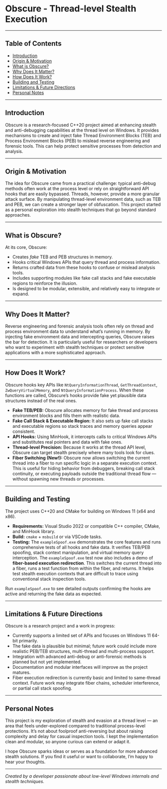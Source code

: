 # Obscure - Thread-level Stealth Execution

---

## Table of Contents

- [Introduction](#introduction)  
- [Origin & Motivation](#origin--motivation)  
- [What is Obscure?](#what-is-obscure)  
- [Why Does It Matter?](#why-does-it-matter)  
- [How Does It Work?](#how-does-it-work)  
- [Building and Testing](#building-and-testing)  
- [Limitations & Future Directions](#limitations--future-directions)  
- [Personal Notes](#personal-notes)  

---

## Introduction

Obscure is a research-focused C++20 project aimed at enhancing stealth and anti-debugging capabilities at the thread level on Windows. It provides mechanisms to create and inject fake Thread Environment Blocks (TEB) and Process Environment Blocks (PEB) to mislead reverse engineering and forensic tools. This can help protect sensitive processes from detection and analysis.

---

## Origin & Motivation

The idea for Obscure came from a practical challenge: typical anti-debug methods often work at the process level or rely on straightforward API hooks that are easily bypassed. Threads, however, provide a more granular attack surface. By manipulating thread-level environment data, such as TEB and PEB, we can create a stronger layer of obfuscation. This project started as a personal exploration into stealth techniques that go beyond standard approaches.

---

## What is Obscure?

At its core, Obscure:

- Creates *fake* TEB and PEB structures in memory.
- Hooks critical Windows APIs that query thread and process information.
- Returns crafted data from these hooks to confuse or mislead analysis tools.
- Includes supporting modules like fake call stacks and fake executable regions to reinforce the illusion.
- Is designed to be modular, extensible, and relatively easy to integrate or expand.

---

## Why Does It Matter?

Reverse engineering and forensic analysis tools often rely on thread and process environment data to understand what’s running in memory. By injecting fake environment data and intercepting queries, Obscure raises the bar for detection. It is particularly useful for researchers or developers who want to experiment with stealth techniques or protect sensitive applications with a more sophisticated approach.

---

## How Does It Work?

Obscure hooks key APIs like `NtQueryInformationThread`, `GetThreadContext`, `ZwQueryVirtualMemory`, and `NtQueryInformationProcess`. When these functions are called, Obscure’s hooks provide fake yet plausible data structures instead of the real ones.

- **Fake TEB/PEB:** Obscure allocates memory for fake thread and process environment blocks and fills them with realistic data.
- **Fake Call Stack & Executable Region:** It also sets up fake call stacks and executable regions so stack traces and memory queries appear consistent.
- **API Hooks:** Using MinHook, it intercepts calls to critical Windows APIs and substitutes real pointers and data with fake ones.
- **Thread-level Precision:** Because it works at the thread API level, Obscure can target stealth precisely where many tools look for clues.
- **Fiber Switching (New!):** Obscure now allows switching the current thread into a fiber to run specific logic in a separate execution context. This is useful for hiding behavior from debuggers, breaking call stack continuity, or executing payloads outside the traditional thread flow — without spawning new threads or processes.

---

## Building and Testing

The project uses C++20 and CMake for building on Windows 11 (x64 and x86).

- **Requirements:** Visual Studio 2022 or compatible C++ compiler, CMake, and MinHook library.
- **Build:** `cmake` + `msbuild` or via VSCode tasks.
- **Testing:** The `exampleSpoof.exe` demonstrates the core features and runs comprehensive tests of all hooks and fake data. It verifies TEB/PEB spoofing, stack context manipulation, and virtual memory query interception. The `exampleSpoof.exe` test now also includes a demo of **fiber-based execution redirection**. This switches the current thread into a fiber, runs a test function from within the fiber, and returns. It helps test stealth execution contexts that are difficult to trace using conventional stack inspection tools.

Run `exampleSpoof.exe` to see detailed outputs confirming the hooks are active and returning the fake data as expected.

---

## Limitations & Future Directions

Obscure is a research project and a work in progress:

- Currently supports a limited set of APIs and focuses on Windows 11 64-bit primarily.
- The fake data is plausible but minimal; future work could include more realistic PEB/TEB structures, multi-thread and multi-process support.
- Integration with advanced anti-debug or anti-forensic methods is planned but not yet implemented.
- Documentation and modular interfaces will improve as the project matures.
- Fiber execution redirection is currently basic and limited to same-thread context. Future work may integrate fiber chains, scheduler interference, or partial call stack spoofing.

---

## Personal Notes

This project is my exploration of stealth and evasion at a thread level — an area that feels under-explored compared to traditional process-level protections. It’s not about foolproof anti-reversing but about raising complexity and delay for casual inspection tools. I kept the implementation clean and modular, so anyone curious can extend or adapt it.

I hope Obscure sparks ideas or serves as a foundation for more advanced stealth solutions. If you find it useful or want to collaborate, I’m happy to hear your thoughts.

---

*Created by a developer passionate about low-level Windows internals and stealth techniques.*
